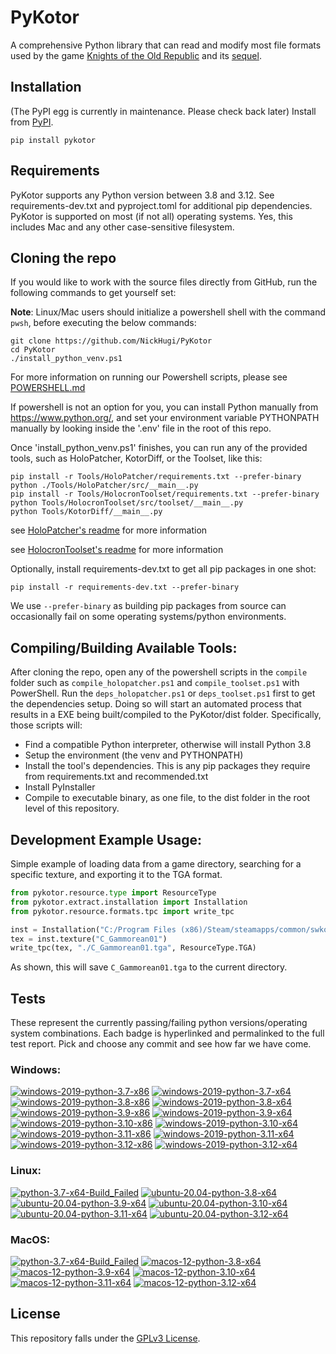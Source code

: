 
PyKotor
=======
A comprehensive Python library that can read and modify most file formats used by the game [Knights of the Old Republic](https://en.wikipedia.org/wiki/Star_Wars:_Knights_of_the_Old_Republic_(video_game)) and its [sequel](https://en.wikipedia.org/wiki/Star_Wars_Knights_of_the_Old_Republic_II:_The_Sith_Lords).

## Installation
(The PyPI egg is currently in maintenance. Please check back later) Install from [PyPI](https://pypi.org/project/PyKotor/).
```commandline
pip install pykotor
```

## Requirements
PyKotor supports any Python version between 3.8 and 3.12. See requirements-dev.txt and pyproject.toml for additional pip dependencies.
PyKotor is supported on most (if not all) operating systems. Yes, this includes Mac and any other case-sensitive filesystem.

## Cloning the repo
If you would like to work with the source files directly from GitHub, run the following commands to get yourself set:

**Note**: Linux/Mac users should initialize a powershell shell with the command `pwsh`, before executing the below commands:

```commandline
git clone https://github.com/NickHugi/PyKotor
cd PyKotor
./install_python_venv.ps1
```
For more information on running our Powershell scripts, please see [POWERSHELL.md](https://github.com/NickHugi/PyKotor/blob/master/POWERSHELL.md)

If powershell is not an option for you, you can install Python manually from https://www.python.org/, and set your environment variable PYTHONPATH manually by looking inside the '.env' file in the root of this repo.


Once 'install_python_venv.ps1' finishes, you can run any of the provided tools, such as HoloPatcher, KotorDiff, or the Toolset, like this:
```commandline
pip install -r Tools/HoloPatcher/requirements.txt --prefer-binary
python ./Tools/HoloPatcher/src/__main__.py
pip install -r Tools/HolocronToolset/requirements.txt --prefer-binary
python Tools/HolocronToolset/src/toolset/__main__.py
python Tools/KotorDiff/__main__.py
```

see [HoloPatcher's readme](https://github.com/NickHugi/PyKotor/tree/master/Tools/HoloPatcher#readme) for more information

see [HolocronToolset's readme](https://github.com/NickHugi/PyKotor/tree/master/Tools/HolocronToolset#readme) for more information

Optionally, install requirements-dev.txt to get all pip packages in one shot:
```commandline
pip install -r requirements-dev.txt --prefer-binary
```
We use `--prefer-binary` as building pip packages from source can occasionally fail on some operating systems/python environments.

## Compiling/Building Available Tools:
After cloning the repo, open any of the powershell scripts in the `compile` folder such as `compile_holopatcher.ps1` and `compile_toolset.ps1` with PowerShell. Run the `deps_holopatcher.ps1` or `deps_toolset.ps1` first to get the dependencies setup. Doing so will start an automated process that results in a EXE being built/compiled to the PyKotor/dist folder. Specifically, those scripts will:
- Find a compatible Python interpreter, otherwise will install Python 3.8
- Setup the environment (the venv and PYTHONPATH)
- Install the tool's dependencies. This is any pip packages they require from requirements.txt and recommended.txt
- Install PyInstaller
- Compile to executable binary, as one file, to the dist folder in the root level of this repository.


## Development Example Usage:
Simple example of loading data from a game directory, searching for a specific texture, and exporting it to the TGA format.
```python
from pykotor.resource.type import ResourceType
from pykotor.extract.installation import Installation
from pykotor.resource.formats.tpc import write_tpc

inst = Installation("C:/Program Files (x86)/Steam/steamapps/common/swkotor")
tex = inst.texture("C_Gammorean01")
write_tpc(tex, "./C_Gammorean01.tga", ResourceType.TGA)
```
As shown, this will save `C_Gammorean01.tga` to the current directory.

## Tests

These represent the currently passing/failing python versions/operating system combinations. Each badge is hyperlinked and permalinked to the full test report. Pick and choose any commit and see how far we have come.

### Windows:

<!-- WINDOWS-BADGES-START -->
[![windows-2019-python-3.7-x86](https://img.shields.io/badge/build-python--3.7--x86_Passing_0-brightgreen?style=plastic&logo=simple-icons&logoColor=%23FF5e34&label=1&labelColor=%23c71818&color=%232f991a)](https://htmlpreview.github.io/?https://github.com/NickHugi/PyKotor/blob/3a171ac5afc9eebea91f1611bfd21eb2d7444ea7/tests/results/79407c871f331cf75da8b736d93b8cab39f3ab32/pytest_report_windows-2019_python_3.7_x86/pytest_report.html)
[![windows-2019-python-3.7-x64](https://img.shields.io/badge/build-python--3.7--x64_Passing_0-brightgreen?style=plastic&logo=simple-icons&logoColor=%23FF5e34&label=1&labelColor=%23c71818&color=%232f991a)](https://htmlpreview.github.io/?https://github.com/NickHugi/PyKotor/blob/3a171ac5afc9eebea91f1611bfd21eb2d7444ea7/tests/results/79407c871f331cf75da8b736d93b8cab39f3ab32/pytest_report_windows-2019_python_3.7_x64/pytest_report.html)
[![windows-2019-python-3.8-x86](https://img.shields.io/badge/build-python--3.8--x86_Passing_632-brightgreen?style=plastic&logo=simple-icons&logoColor=%23FF5e34&label=11&labelColor=%23c71818&color=%232f991a)](https://htmlpreview.github.io/?https://github.com/NickHugi/PyKotor/blob/3a171ac5afc9eebea91f1611bfd21eb2d7444ea7/tests/results/79407c871f331cf75da8b736d93b8cab39f3ab32/pytest_report_windows-2019_python_3.8_x86/pytest_report.html)
[![windows-2019-python-3.8-x64](https://img.shields.io/badge/build-python--3.8--x64_Passing_632-brightgreen?style=plastic&logo=simple-icons&logoColor=%23FF5e34&label=11&labelColor=%23c71818&color=%232f991a)](https://htmlpreview.github.io/?https://github.com/NickHugi/PyKotor/blob/3a171ac5afc9eebea91f1611bfd21eb2d7444ea7/tests/results/79407c871f331cf75da8b736d93b8cab39f3ab32/pytest_report_windows-2019_python_3.8_x64/pytest_report.html)
[![windows-2019-python-3.9-x86](https://img.shields.io/badge/build-python--3.9--x86_Passing_632-brightgreen?style=plastic&logo=simple-icons&logoColor=%23FF5e34&label=11&labelColor=%23c71818&color=%232f991a)](https://htmlpreview.github.io/?https://github.com/NickHugi/PyKotor/blob/3a171ac5afc9eebea91f1611bfd21eb2d7444ea7/tests/results/79407c871f331cf75da8b736d93b8cab39f3ab32/pytest_report_windows-2019_python_3.9_x86/pytest_report.html)
[![windows-2019-python-3.9-x64](https://img.shields.io/badge/build-python--3.9--x64_Passing_632-brightgreen?style=plastic&logo=simple-icons&logoColor=%23FF5e34&label=11&labelColor=%23c71818&color=%232f991a)](https://htmlpreview.github.io/?https://github.com/NickHugi/PyKotor/blob/3a171ac5afc9eebea91f1611bfd21eb2d7444ea7/tests/results/79407c871f331cf75da8b736d93b8cab39f3ab32/pytest_report_windows-2019_python_3.9_x64/pytest_report.html)
[![windows-2019-python-3.10-x86](https://img.shields.io/badge/build-python--3.10--x86_Passing_632-brightgreen?style=plastic&logo=simple-icons&logoColor=%23FF5e34&label=11&labelColor=%23c71818&color=%232f991a)](https://htmlpreview.github.io/?https://github.com/NickHugi/PyKotor/blob/3a171ac5afc9eebea91f1611bfd21eb2d7444ea7/tests/results/79407c871f331cf75da8b736d93b8cab39f3ab32/pytest_report_windows-2019_python_3.10_x86/pytest_report.html)
[![windows-2019-python-3.10-x64](https://img.shields.io/badge/build-python--3.10--x64_Passing_632-brightgreen?style=plastic&logo=simple-icons&logoColor=%23FF5e34&label=11&labelColor=%23c71818&color=%232f991a)](https://htmlpreview.github.io/?https://github.com/NickHugi/PyKotor/blob/3a171ac5afc9eebea91f1611bfd21eb2d7444ea7/tests/results/79407c871f331cf75da8b736d93b8cab39f3ab32/pytest_report_windows-2019_python_3.10_x64/pytest_report.html)
[![windows-2019-python-3.11-x86](https://img.shields.io/badge/build-python--3.11--x86_Passing_632-brightgreen?style=plastic&logo=simple-icons&logoColor=%23FF5e34&label=11&labelColor=%23c71818&color=%232f991a)](https://htmlpreview.github.io/?https://github.com/NickHugi/PyKotor/blob/3a171ac5afc9eebea91f1611bfd21eb2d7444ea7/tests/results/79407c871f331cf75da8b736d93b8cab39f3ab32/pytest_report_windows-2019_python_3.11_x86/pytest_report.html)
[![windows-2019-python-3.11-x64](https://img.shields.io/badge/build-python--3.11--x64_Passing_632-brightgreen?style=plastic&logo=simple-icons&logoColor=%23FF5e34&label=11&labelColor=%23c71818&color=%232f991a)](https://htmlpreview.github.io/?https://github.com/NickHugi/PyKotor/blob/3a171ac5afc9eebea91f1611bfd21eb2d7444ea7/tests/results/79407c871f331cf75da8b736d93b8cab39f3ab32/pytest_report_windows-2019_python_3.11_x64/pytest_report.html)
[![windows-2019-python-3.12-x86](https://img.shields.io/badge/build-python--3.12--x86_Passing_632-brightgreen?style=plastic&logo=simple-icons&logoColor=%23FF5e34&label=11&labelColor=%23c71818&color=%232f991a)](https://htmlpreview.github.io/?https://github.com/NickHugi/PyKotor/blob/3a171ac5afc9eebea91f1611bfd21eb2d7444ea7/tests/results/79407c871f331cf75da8b736d93b8cab39f3ab32/pytest_report_windows-2019_python_3.12_x86/pytest_report.html)
[![windows-2019-python-3.12-x64](https://img.shields.io/badge/build-python--3.12--x64_Passing_632-brightgreen?style=plastic&logo=simple-icons&logoColor=%23FF5e34&label=11&labelColor=%23c71818&color=%232f991a)](https://htmlpreview.github.io/?https://github.com/NickHugi/PyKotor/blob/3a171ac5afc9eebea91f1611bfd21eb2d7444ea7/tests/results/79407c871f331cf75da8b736d93b8cab39f3ab32/pytest_report_windows-2019_python_3.12_x64/pytest_report.html)
<!-- WINDOWS-BADGES-END -->

### Linux:

<!-- LINUX-BADGES-START -->
[![python-3.7-x64-Build_Failed](https://img.shields.io/badge/python--3.7--x64_Build_Failed-lightgrey)](https://github.com/NickHugi/PyKotor/actions/runs/8437012878)
[![ubuntu-20.04-python-3.8-x64](https://img.shields.io/badge/build-python--3.8--x64_Passing_632-brightgreen?style=plastic&logo=simple-icons&logoColor=%23FF5e34&label=11&labelColor=%23c71818&color=%232f991a)](https://htmlpreview.github.io/?https://github.com/NickHugi/PyKotor/blob/3a171ac5afc9eebea91f1611bfd21eb2d7444ea7/tests/results/79407c871f331cf75da8b736d93b8cab39f3ab32/pytest_report_ubuntu-20.04_python_3.8_x64/pytest_report.html)
[![ubuntu-20.04-python-3.9-x64](https://img.shields.io/badge/build-python--3.9--x64_Passing_632-brightgreen?style=plastic&logo=simple-icons&logoColor=%23FF5e34&label=11&labelColor=%23c71818&color=%232f991a)](https://htmlpreview.github.io/?https://github.com/NickHugi/PyKotor/blob/3a171ac5afc9eebea91f1611bfd21eb2d7444ea7/tests/results/79407c871f331cf75da8b736d93b8cab39f3ab32/pytest_report_ubuntu-20.04_python_3.9_x64/pytest_report.html)
[![ubuntu-20.04-python-3.10-x64](https://img.shields.io/badge/build-python--3.10--x64_Passing_632-brightgreen?style=plastic&logo=simple-icons&logoColor=%23FF5e34&label=11&labelColor=%23c71818&color=%232f991a)](https://htmlpreview.github.io/?https://github.com/NickHugi/PyKotor/blob/3a171ac5afc9eebea91f1611bfd21eb2d7444ea7/tests/results/79407c871f331cf75da8b736d93b8cab39f3ab32/pytest_report_ubuntu-20.04_python_3.10_x64/pytest_report.html)
[![ubuntu-20.04-python-3.11-x64](https://img.shields.io/badge/build-python--3.11--x64_Passing_632-brightgreen?style=plastic&logo=simple-icons&logoColor=%23FF5e34&label=11&labelColor=%23c71818&color=%232f991a)](https://htmlpreview.github.io/?https://github.com/NickHugi/PyKotor/blob/3a171ac5afc9eebea91f1611bfd21eb2d7444ea7/tests/results/79407c871f331cf75da8b736d93b8cab39f3ab32/pytest_report_ubuntu-20.04_python_3.11_x64/pytest_report.html)
[![ubuntu-20.04-python-3.12-x64](https://img.shields.io/badge/build-python--3.12--x64_Passing_632-brightgreen?style=plastic&logo=simple-icons&logoColor=%23FF5e34&label=11&labelColor=%23c71818&color=%232f991a)](https://htmlpreview.github.io/?https://github.com/NickHugi/PyKotor/blob/3a171ac5afc9eebea91f1611bfd21eb2d7444ea7/tests/results/79407c871f331cf75da8b736d93b8cab39f3ab32/pytest_report_ubuntu-20.04_python_3.12_x64/pytest_report.html)
<!-- LINUX-BADGES-END -->

### MacOS:

<!-- MACOS-BADGES-START -->
[![python-3.7-x64-Build_Failed](https://img.shields.io/badge/python--3.7--x64_Build_Failed-lightgrey)](https://github.com/NickHugi/PyKotor/actions/runs/8437012878)
[![macos-12-python-3.8-x64](https://img.shields.io/badge/build-python--3.8--x64_Passing_631-brightgreen?style=plastic&logo=simple-icons&logoColor=%23FF5e34&label=12&labelColor=%23c71818&color=%232f991a)](https://htmlpreview.github.io/?https://github.com/NickHugi/PyKotor/blob/3a171ac5afc9eebea91f1611bfd21eb2d7444ea7/tests/results/79407c871f331cf75da8b736d93b8cab39f3ab32/pytest_report_macos-12_python_3.8_x64/pytest_report.html)
[![macos-12-python-3.9-x64](https://img.shields.io/badge/build-python--3.9--x64_Passing_631-brightgreen?style=plastic&logo=simple-icons&logoColor=%23FF5e34&label=12&labelColor=%23c71818&color=%232f991a)](https://htmlpreview.github.io/?https://github.com/NickHugi/PyKotor/blob/3a171ac5afc9eebea91f1611bfd21eb2d7444ea7/tests/results/79407c871f331cf75da8b736d93b8cab39f3ab32/pytest_report_macos-12_python_3.9_x64/pytest_report.html)
[![macos-12-python-3.10-x64](https://img.shields.io/badge/build-python--3.10--x64_Passing_631-brightgreen?style=plastic&logo=simple-icons&logoColor=%23FF5e34&label=12&labelColor=%23c71818&color=%232f991a)](https://htmlpreview.github.io/?https://github.com/NickHugi/PyKotor/blob/3a171ac5afc9eebea91f1611bfd21eb2d7444ea7/tests/results/79407c871f331cf75da8b736d93b8cab39f3ab32/pytest_report_macos-12_python_3.10_x64/pytest_report.html)
[![macos-12-python-3.11-x64](https://img.shields.io/badge/build-python--3.11--x64_Passing_631-brightgreen?style=plastic&logo=simple-icons&logoColor=%23FF5e34&label=12&labelColor=%23c71818&color=%232f991a)](https://htmlpreview.github.io/?https://github.com/NickHugi/PyKotor/blob/3a171ac5afc9eebea91f1611bfd21eb2d7444ea7/tests/results/79407c871f331cf75da8b736d93b8cab39f3ab32/pytest_report_macos-12_python_3.11_x64/pytest_report.html)
[![macos-12-python-3.12-x64](https://img.shields.io/badge/build-python--3.12--x64_Passing_631-brightgreen?style=plastic&logo=simple-icons&logoColor=%23FF5e34&label=12&labelColor=%23c71818&color=%232f991a)](https://htmlpreview.github.io/?https://github.com/NickHugi/PyKotor/blob/3a171ac5afc9eebea91f1611bfd21eb2d7444ea7/tests/results/79407c871f331cf75da8b736d93b8cab39f3ab32/pytest_report_macos-12_python_3.12_x64/pytest_report.html)
<!-- MACOS-BADGES-END -->

## License
This repository falls under the [GPLv3 License](https://github.com/NickHugi/PyKotor/blob/master/LICENSE).




































































































